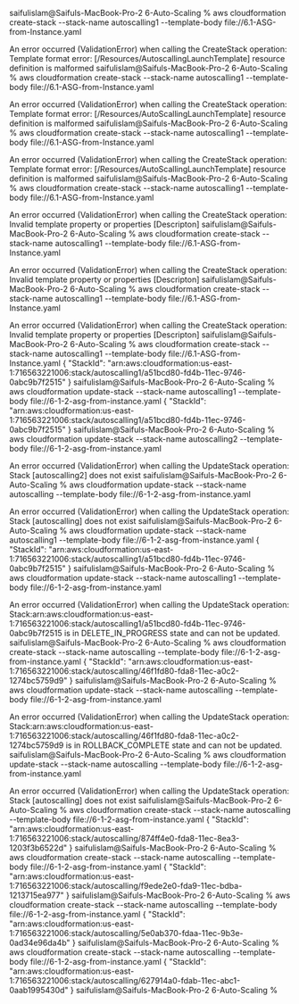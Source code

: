 saifulislam@Saifuls-MacBook-Pro-2 6-Auto-Scaling % aws cloudformation create-stack --stack-name autoscalling1 --template-body file://6.1-ASG-from-Instance.yaml

An error occurred (ValidationError) when calling the CreateStack operation: Template format error: [/Resources/AutoscallingLaunchTemplate] resource definition is malformed
saifulislam@Saifuls-MacBook-Pro-2 6-Auto-Scaling % aws cloudformation create-stack --stack-name autoscalling1 --template-body file://6.1-ASG-from-Instance.yaml

An error occurred (ValidationError) when calling the CreateStack operation: Template format error: [/Resources/AutoScallingLaunchTemplate] resource definition is malformed
saifulislam@Saifuls-MacBook-Pro-2 6-Auto-Scaling % aws cloudformation create-stack --stack-name autoscalling1 --template-body file://6.1-ASG-from-Instance.yaml

An error occurred (ValidationError) when calling the CreateStack operation: Template format error: [/Resources/AutoScallingLaunchTemplate] resource definition is malformed
saifulislam@Saifuls-MacBook-Pro-2 6-Auto-Scaling % aws cloudformation create-stack --stack-name autoscalling1 --template-body file://6.1-ASG-from-Instance.yaml

An error occurred (ValidationError) when calling the CreateStack operation: Invalid template property or properties [Descripton]
saifulislam@Saifuls-MacBook-Pro-2 6-Auto-Scaling % aws cloudformation create-stack --stack-name autoscalling1 --template-body file://6.1-ASG-from-Instance.yaml

An error occurred (ValidationError) when calling the CreateStack operation: Invalid template property or properties [Descripton]
saifulislam@Saifuls-MacBook-Pro-2 6-Auto-Scaling % aws cloudformation create-stack --stack-name autoscalling1 --template-body file://6.1-ASG-from-Instance.yaml

An error occurred (ValidationError) when calling the CreateStack operation: Invalid template property or properties [Descripton]
saifulislam@Saifuls-MacBook-Pro-2 6-Auto-Scaling % aws cloudformation create-stack --stack-name autoscalling1 --template-body file://6.1-ASG-from-Instance.yaml
{
"StackId": "arn:aws:cloudformation:us-east-1:716563221006:stack/autoscalling1/a51bcd80-fd4b-11ec-9746-0abc9b7f2515"
}
saifulislam@Saifuls-MacBook-Pro-2 6-Auto-Scaling % aws cloudformation update-stack --stack-name autoscalling1 --template-body file://6-1-2-asg-from-instance.yaml
{
"StackId": "arn:aws:cloudformation:us-east-1:716563221006:stack/autoscalling1/a51bcd80-fd4b-11ec-9746-0abc9b7f2515"
}
saifulislam@Saifuls-MacBook-Pro-2 6-Auto-Scaling % aws cloudformation update-stack --stack-name autoscalling2 --template-body file://6-1-2-asg-from-instance.yaml

An error occurred (ValidationError) when calling the UpdateStack operation: Stack [autoscalling2] does not exist
saifulislam@Saifuls-MacBook-Pro-2 6-Auto-Scaling % aws cloudformation update-stack --stack-name autoscalling --template-body file://6-1-2-asg-from-instance.yaml

An error occurred (ValidationError) when calling the UpdateStack operation: Stack [autoscalling] does not exist
saifulislam@Saifuls-MacBook-Pro-2 6-Auto-Scaling % aws cloudformation update-stack --stack-name autoscalling1 --template-body file://6-1-2-asg-from-instance.yaml
{
"StackId": "arn:aws:cloudformation:us-east-1:716563221006:stack/autoscalling1/a51bcd80-fd4b-11ec-9746-0abc9b7f2515"
}
saifulislam@Saifuls-MacBook-Pro-2 6-Auto-Scaling % aws cloudformation update-stack --stack-name autoscalling1 --template-body file://6-1-2-asg-from-instance.yaml

An error occurred (ValidationError) when calling the UpdateStack operation: Stack:arn:aws:cloudformation:us-east-1:716563221006:stack/autoscalling1/a51bcd80-fd4b-11ec-9746-0abc9b7f2515 is in DELETE_IN_PROGRESS state and can not be updated.
saifulislam@Saifuls-MacBook-Pro-2 6-Auto-Scaling % aws cloudformation create-stack --stack-name autoscalling --template-body file://6-1-2-asg-from-instance.yaml
{
"StackId": "arn:aws:cloudformation:us-east-1:716563221006:stack/autoscalling/46f1fd80-fda8-11ec-a0c2-1274bc5759d9"
}
saifulislam@Saifuls-MacBook-Pro-2 6-Auto-Scaling % aws cloudformation update-stack --stack-name autoscalling --template-body file://6-1-2-asg-from-instance.yaml

An error occurred (ValidationError) when calling the UpdateStack operation: Stack:arn:aws:cloudformation:us-east-1:716563221006:stack/autoscalling/46f1fd80-fda8-11ec-a0c2-1274bc5759d9 is in ROLLBACK_COMPLETE state and can not be updated.
saifulislam@Saifuls-MacBook-Pro-2 6-Auto-Scaling % aws cloudformation update-stack --stack-name autoscalling --template-body file://6-1-2-asg-from-instance.yaml

An error occurred (ValidationError) when calling the UpdateStack operation: Stack [autoscalling] does not exist
saifulislam@Saifuls-MacBook-Pro-2 6-Auto-Scaling % aws cloudformation create-stack --stack-name autoscalling --template-body file://6-1-2-asg-from-instance.yaml
{
"StackId": "arn:aws:cloudformation:us-east-1:716563221006:stack/autoscalling/874ff4e0-fda8-11ec-8ea3-1203f3b6522d"
}
saifulislam@Saifuls-MacBook-Pro-2 6-Auto-Scaling % aws cloudformation create-stack --stack-name autoscalling --template-body file://6-1-2-asg-from-instance.yaml
{
"StackId": "arn:aws:cloudformation:us-east-1:716563221006:stack/autoscalling/f9ede2e0-fda9-11ec-bdba-1213715ea977"
}
saifulislam@Saifuls-MacBook-Pro-2 6-Auto-Scaling % aws cloudformation create-stack --stack-name autoscalling --template-body file://6-1-2-asg-from-instance.yaml
{
"StackId": "arn:aws:cloudformation:us-east-1:716563221006:stack/autoscalling/5e0ab370-fdaa-11ec-9b3e-0ad34e96da4b"
}
saifulislam@Saifuls-MacBook-Pro-2 6-Auto-Scaling % aws cloudformation create-stack --stack-name autoscalling --template-body file://6-1-2-asg-from-instance.yaml
{
"StackId": "arn:aws:cloudformation:us-east-1:716563221006:stack/autoscalling/627914a0-fdab-11ec-abc1-0aab1995430d"
}
saifulislam@Saifuls-MacBook-Pro-2 6-Auto-Scaling % 
